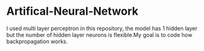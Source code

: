 # Artifical-Neural-Network

I used multi layer perceptron in this repository, the model has 1 hidden layer but the number of hidden layer neurons is flexible.My goal is to code how backpropagation works.
